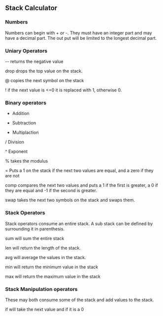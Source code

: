 ## Stack Calculator

### Numbers

Numbers can begin with + or -. They must have an integer part and may have a
decimal part. The out put will be limited to the longest decimal part.

### Uniary Operators
-- returns the negative value

drop drops the top value on the stack.

@ copies the next symbol on the stack

! if the next value is <=0 it is replaced with 1, otherwise 0.

### Binary operators
+ Addition

- Subtraction

* Multiplaction

/ Division

^ Exponent

% takes the modulus

= Puts a 1 on the stack if the next two values are equal, and a zero if they
are not

comp compares the next two values and puts a 1 if the first is greater, a 0 if
they are equal and -1 if the second is greater.

swap takes the next two symbols on the stack and swaps them.

### Stack Operators
Stack operators consume an entire stack. A sub stack can be defined by
surrounding it in parenthesis.

sum will sum the entire stack

len will return the length of the stack.

avg will average the values in the stack.

min will return the minimum value in the stack

max will return the maximum value in the stack

### Stack Manipulation operators
These may both consume some of the stack and add values to the stack.

if will take the next value and if it is a 0